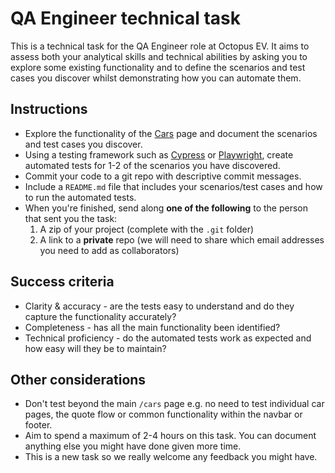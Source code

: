 # QA Engineer technical task
This is a technical task for the QA Engineer role at Octopus EV. It aims to assess both your analytical skills and technical abilities by asking you to explore some existing functionality and to define the scenarios and test cases you discover whilst demonstrating how you can automate them.

## Instructions
- Explore the functionality of the [Cars](https://octopusev.com/cars) page and document the scenarios and test cases you discover.
- Using a testing framework such as [Cypress](https://www.cypress.io/) or [Playwright](https://playwright.dev/), create automated tests for 1-2 of the scenarios you have discovered.
- Commit your code to a git repo with descriptive commit messages.
- Include a `README.md` file that includes your scenarios/test cases and how to run the automated tests.
- When you're finished, send along **one of the following** to the person that sent you the task:
  1. A zip of your project (complete with the `.git` folder)
  2. A link to a **private** repo (we will need to share which email addresses you need to add as collaborators)
  
## Success criteria
- Clarity & accuracy - are the tests easy to understand and do they capture the functionality accurately?
- Completeness - has all the main functionality been identified?
- Technical proficiency - do the automated tests work as expected and how easy will they be to maintain?
  
## Other considerations
- Don't test beyond the main `/cars` page e.g. no need to test individual car pages, the quote flow or common functionality within the navbar or footer.
- Aim to spend a maximum of 2-4 hours on this task. You can document anything else you might have done given more time.
- This is a new task so we really welcome any feedback you might have.

